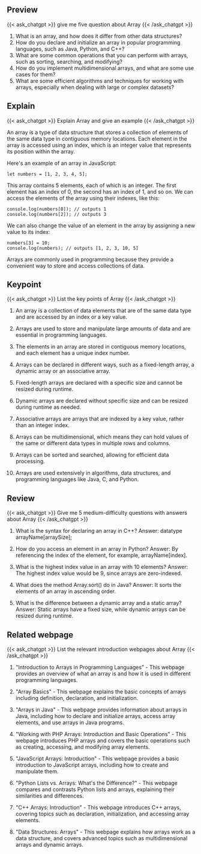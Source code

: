 ## Preview
{{< ask_chatgpt >}}
give me five question about Array
{{< /ask_chatgpt >}}



1. What is an array, and how does it differ from other data structures?
2. How do you declare and initialize an array in popular programming languages, such as Java, Python, and C++?
3. What are some common operations that you can perform with arrays, such as sorting, searching, and modifying?
4. How do you implement multidimensional arrays, and what are some use cases for them?
5. What are some efficient algorithms and techniques for working with arrays, especially when dealing with large or complex datasets?   

## Explain
{{< ask_chatgpt >}}
Explain Array and give an example
{{< /ask_chatgpt >}}



An array is a type of data structure that stores a collection of elements of the same data type in contiguous memory locations. Each element in the array is accessed using an index, which is an integer value that represents its position within the array. 

Here's an example of an array in JavaScript:

```
let numbers = [1, 2, 3, 4, 5];
```

This array contains 5 elements, each of which is an integer. The first element has an index of 0, the second has an index of 1, and so on. We can access the elements of the array using their indexes, like this:

```
console.log(numbers[0]); // outputs 1
console.log(numbers[2]); // outputs 3
```

We can also change the value of an element in the array by assigning a new value to its index:

```
numbers[3] = 10;
console.log(numbers); // outputs [1, 2, 3, 10, 5]
```

Arrays are commonly used in programming because they provide a convenient way to store and access collections of data.   

## Keypoint
{{< ask_chatgpt >}}
List the key points of Array
{{< /ask_chatgpt >}}



1. An array is a collection of data elements that are of the same data type and are accessed by an index or a key value.

2. Arrays are used to store and manipulate large amounts of data and are essential in programming languages.

3. The elements in an array are stored in contiguous memory locations, and each element has a unique index number.

4. Arrays can be declared in different ways, such as a fixed-length array, a dynamic array or an associative array.

5. Fixed-length arrays are declared with a specific size and cannot be resized during runtime.

6. Dynamic arrays are declared without specific size and can be resized during runtime as needed.

7. Associative arrays are arrays that are indexed by a key value, rather than an integer index.

8. Arrays can be multidimensional, which means they can hold values of the same or different data types in multiple rows and columns.

9. Arrays can be sorted and searched, allowing for efficient data processing.

10. Arrays are used extensively in algorithms, data structures, and programming languages like Java, C, and Python.   

## Review
{{< ask_chatgpt >}}
Give me 5 medium-difficulty questions with answers about Array
{{< /ask_chatgpt >}}



1. What is the syntax for declaring an array in C++?
Answer: datatype arrayName[arraySize];

2. How do you access an element in an array in Python?
Answer: By referencing the index of the element, for example, arrayName[index].

3. What is the highest index value in an array with 10 elements?
Answer: The highest index value would be 9, since arrays are zero-indexed.

4. What does the method Array.sort() do in Java?
Answer: It sorts the elements of an array in ascending order.

5. What is the difference between a dynamic array and a static array?
Answer: Static arrays have a fixed size, while dynamic arrays can be resized during runtime.   

## Related webpage
{{< ask_chatgpt >}}
List the relevant introduction webpages about Array
{{< /ask_chatgpt >}}



1. "Introduction to Arrays in Programming Languages" - This webpage provides an overview of what an array is and how it is used in different programming languages.

2. "Array Basics" - This webpage explains the basic concepts of arrays including definition, declaration, and initialization.

3. "Arrays in Java" - This webpage provides information about arrays in Java, including how to declare and initialize arrays, access array elements, and use arrays in Java programs.

4. "Working with PHP Arrays: Introduction and Basic Operations" - This webpage introduces PHP arrays and covers the basic operations such as creating, accessing, and modifying array elements.

5. "JavaScript Arrays: Introduction" - This webpage provides a basic introduction to JavaScript arrays, including how to create and manipulate them.

6. "Python Lists vs. Arrays: What's the Difference?" - This webpage compares and contrasts Python lists and arrays, explaining their similarities and differences.

7. "C++ Arrays: Introduction" - This webpage introduces C++ arrays, covering topics such as declaration, initialization, and accessing array elements.

8. "Data Structures: Arrays" - This webpage explains how arrays work as a data structure, and covers advanced topics such as multidimensional arrays and dynamic arrays.   

